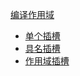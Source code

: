 [编译作用域](https://cn.vuejs.org/v2/guide/components.html#编译作用域)

* [单个插槽](https://cn.vuejs.org/v2/guide/components.html#单个插槽)
* [具名插槽](https://cn.vuejs.org/v2/guide/components.html#具名插槽)
* [作用域插槽](https://cn.vuejs.org/v2/guide/components.html#作用域插槽)



